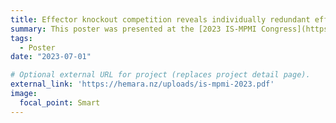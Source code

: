 ```yaml
---
title: Effector knockout competition reveals individually redundant effectors are collectively required for successful virulence
summary: This poster was presented at the [2023 IS-MPMI Congress](https://www.ismpmi.org/Events/Archives/2023Congress/Pages/default.aspx) in Providence, RI.
tags:
  - Poster
date: "2023-07-01"

# Optional external URL for project (replaces project detail page).
external_link: 'https://hemara.nz/uploads/is-mpmi-2023.pdf'
image:
  focal_point: Smart
---
```

